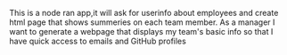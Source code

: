 This is a node ran app,it will ask for userinfo about employees and create html page that shows summeries on each team member. As a manager I want to generate a webpage that displays my team's basic info so that I have quick access to emails and GitHub profiles
